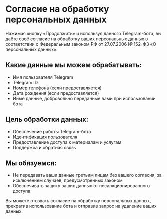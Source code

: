 # Согласие на обработку персональных данных

Нажимая кнопку «Продолжить» и используя данного Telegram-бота, вы даёте своё согласие на обработку ваших персональных данных в соответствии с Федеральным законом РФ от 27.07.2006 № 152-ФЗ «О персональных данных».

## Какие данные мы можем обрабатывать:
- Имя пользователя Telegram
- Telegram ID
- Номер телефона (если предоставляется)
- Дата рождения (если предоставляется)
- Иные данные, добровольно переданные вами при использовании бота

## Цель обработки данных:
- Обеспечение работы Telegram-бота
- Идентификация пользователя
- Предоставление доступа к материалам и услугам
- Поддержка и обратная связь

## Мы обязуемся:
- Не передавать ваши данные третьим лицам без вашего согласия, за исключением случаев, предусмотренных законом
- Обеспечивать защиту ваших данных от несанкционированного доступа

Вы можете отозвать согласие на обработку персональных данных, прекратив использование бота и отправив запрос на удаление ваших данных.
